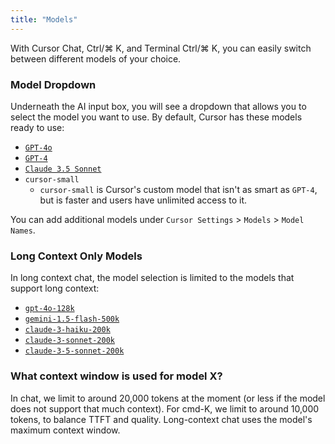 ```yaml
---
title: "Models"
---
```


With Cursor Chat, Ctrl/⌘ K, and Terminal Ctrl/⌘ K, you can easily switch between different models of your choice.


### Model Dropdown

Underneath the AI input box, you will see a dropdown that allows you to select the model you want to use. By default, Cursor has these models ready to use:

- [`GPT-4o`](https://openai.com/index/hello-gpt-4o/)
- [`GPT-4`](https://openai.com/index/gpt-4/)
- [`Claude 3.5 Sonnet`](https://www.anthropic.com/news/claude-3-5-sonnet)
- `cursor-small`
  - `cursor-small` is Cursor's custom model that isn't as smart as `GPT-4`, but is faster and users have unlimited access to it.

You can add additional models under `Cursor Settings` > `Models` > `Model Names`.


  



### Long Context Only Models

In long context chat, the model selection is limited to the models that support long context:

- [`gpt-4o-128k`](https://platform.openai.com/docs/models)
- [`gemini-1.5-flash-500k`](https://deepmind.google/technologies/gemini/flash/)
- [`claude-3-haiku-200k`](https://www.anthropic.com/news/claude-3-family)
- [`claude-3-sonnet-200k`](https://www.anthropic.com/news/claude-3-family)
- [`claude-3-5-sonnet-200k`](https://www.anthropic.com/news/claude-3-5-sonnet)


### What context window is used for model X?

In chat, we limit to around 20,000 tokens at the moment (or less if the model does not support that much context). For cmd-K, we limit to around 10,000 tokens, to balance TTFT and quality. Long-context chat uses the model's maximum context window.